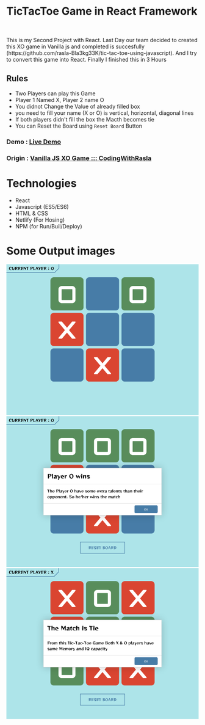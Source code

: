 # TicTacToe Game in React Framework
<br/>
<p>
This is my Second Project with React. Last Day our team decided to created this XO game in Vanilla js and completed is succesfully (https://github.com/rasla-Bla3kg33K/tic-tac-toe-using-javascript). And I try to convert this game into React. Finally I finished this in 3 Hours
</p>

## Rules
  - Two Players can play this Game
  - Player 1 Named X, Player 2 name O
  - You didnot Change the Value of already filled box
  - you need to fill your name (X or O) is vertical, horizontal, diagonal lines
  - If both players didn't fill the box the Macth becomes tie
  - You can Reset the Board using `Reset Board` Button  


### Demo : [Live Demo](#)
### Origin   : [Vanilla JS XO Game ::: CodingWithRasla](https://github.com/rasla-Bla3kg33K/tic-tac-toe-using-javascript)

# Technologies
  - React
  - Javascript (ES5/ES6)
  - HTML & CSS 
  - Netlify (For Hosing)
  - NPM (for Run/Buil/Deploy)

# Some Output images


<img src="https://raw.githubusercontent.com/KumarLakshmanan/TicTacToe-Game-in-React/main/images/Tic-Tac-Toe_1.png">
<br/>
<img src="https://raw.githubusercontent.com/KumarLakshmanan/TicTacToe-Game-in-React/main/images/Tic-Tac-Toe_2.png">
<br/>
<img src="https://raw.githubusercontent.com/KumarLakshmanan/TicTacToe-Game-in-React/main/images/Tic-Tac-Toe_3.png">
